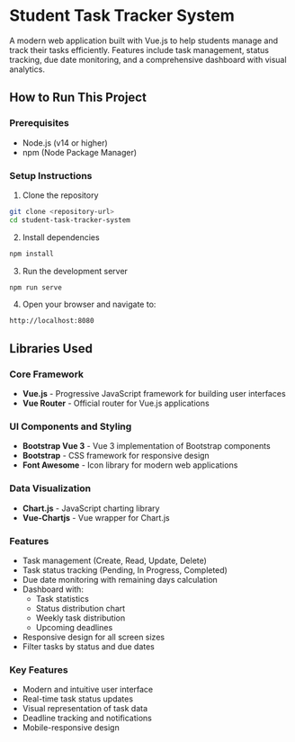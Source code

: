 # Student Task Tracker System

A modern web application built with Vue.js to help students manage and track their tasks efficiently. Features include task management, status tracking, due date monitoring, and a comprehensive dashboard with visual analytics.

## How to Run This Project

### Prerequisites

- Node.js (v14 or higher)
- npm (Node Package Manager)

### Setup Instructions

1. Clone the repository

```bash
git clone <repository-url>
cd student-task-tracker-system
```

2. Install dependencies

```bash
npm install
```

3. Run the development server

```bash
npm run serve
```

4. Open your browser and navigate to:

```
http://localhost:8080
```

## Libraries Used

### Core Framework

- **Vue.js** - Progressive JavaScript framework for building user interfaces
- **Vue Router** - Official router for Vue.js applications

### UI Components and Styling

- **Bootstrap Vue 3** - Vue 3 implementation of Bootstrap components
- **Bootstrap** - CSS framework for responsive design
- **Font Awesome** - Icon library for modern web applications

### Data Visualization

- **Chart.js** - JavaScript charting library
- **Vue-Chartjs** - Vue wrapper for Chart.js

### Features

- Task management (Create, Read, Update, Delete)
- Task status tracking (Pending, In Progress, Completed)
- Due date monitoring with remaining days calculation
- Dashboard with:
  - Task statistics
  - Status distribution chart
  - Weekly task distribution
  - Upcoming deadlines
- Responsive design for all screen sizes
- Filter tasks by status and due dates

### Key Features

- Modern and intuitive user interface
- Real-time task status updates
- Visual representation of task data
- Deadline tracking and notifications
- Mobile-responsive design
